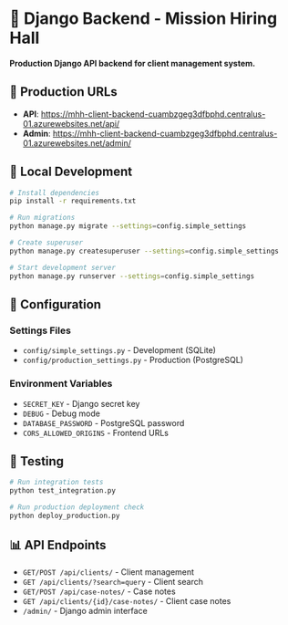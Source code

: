 # 🎯 Django Backend - Mission Hiring Hall

**Production Django API backend for client management system.**

## 🌟 **Production URLs**
- **API**: https://mhh-client-backend-cuambzgeg3dfbphd.centralus-01.azurewebsites.net/api/
- **Admin**: https://mhh-client-backend-cuambzgeg3dfbphd.centralus-01.azurewebsites.net/admin/

## 🚀 **Local Development**

```bash
# Install dependencies
pip install -r requirements.txt

# Run migrations
python manage.py migrate --settings=config.simple_settings

# Create superuser
python manage.py createsuperuser --settings=config.simple_settings

# Start development server
python manage.py runserver --settings=config.simple_settings
```

## 🔧 **Configuration**

### **Settings Files**
- `config/simple_settings.py` - Development (SQLite)
- `config/production_settings.py` - Production (PostgreSQL)

### **Environment Variables**
- `SECRET_KEY` - Django secret key
- `DEBUG` - Debug mode
- `DATABASE_PASSWORD` - PostgreSQL password
- `CORS_ALLOWED_ORIGINS` - Frontend URLs

## 🧪 **Testing**

```bash
# Run integration tests
python test_integration.py

# Run production deployment check
python deploy_production.py
```

## 📊 **API Endpoints**
- `GET/POST /api/clients/` - Client management
- `GET /api/clients/?search=query` - Client search
- `GET/POST /api/case-notes/` - Case notes
- `GET /api/clients/{id}/case-notes/` - Client case notes
- `/admin/` - Django admin interface